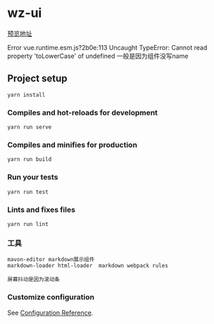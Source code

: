 # wz-ui
<a href="http://blog.zhanwei.xyz/blog">预览地址</a>

Error vue.runtime.esm.js?2b0e:113 Uncaught TypeError: Cannot read property 'toLowerCase' of undefined 一般是因为组件没写name
## Project setup
```
yarn install
```

### Compiles and hot-reloads for development
```
yarn run serve
```

### Compiles and minifies for production
```
yarn run build
```

### Run your tests
```
yarn run test
```

### Lints and fixes files
```
yarn run lint
```

### 工具
```
mavon-editor markdown展示组件
markdown-loader html-loader  markdown webpack rules

屏幕抖动是因为滚动条
```
### Customize configuration
See [Configuration Reference](https://cli.vuejs.org/config/).
